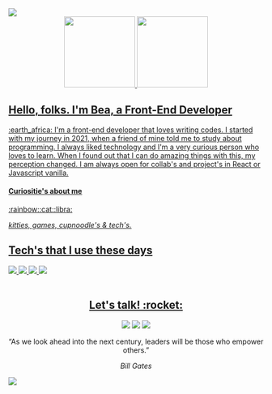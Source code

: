 
<img src="https://i.imgur.com/oWWBD9y.png"> 

<div align="center">
  <a href="https://github.com/beadobruski">
  <img height="140em" src="https://github-readme-stats.vercel.app/api?username=beadobruski&show_icons=true&theme=buefy&include_all_commits=true&count_private=true"/>
  <img height="140em" src="https://github-readme-stats.vercel.app/api/top-langs/?username=beadobruski&layout=compact&langs_count=7&theme=buefy"/>
</div>

<div align="center">
  
  
</div>
 

  <h2>Hello, folks. I'm Bea, a Front-End Developer </h2>
  <p>:earth_africa: I'm a front-end developer that loves writing codes. I started with my journey in 2021, when a friend of mine told me to study about programming. I always liked technology and I'm a very curious person who loves to learn. When I found out that I can do amazing things with this, my perception changed. I am always open for collab's and project's in React or Javascript vanilla.  
  
  <h4>Curiositie's about me </h4>
  <span>:rainbow::cat::libra:</span>
  
  <i>kitties, games, cupnoodle's & tech's.</i>
  

 
 
 <div>
  <h2>Tech's that I use these days</h2>
  
  <img src="https://img.shields.io/badge/TypeScript-007ACC?style=for-the-badge&logo=typescript&logoColor=white" target="_blank">
  <img src="https://img.shields.io/badge/JavaScript-F7DF1E?style=for-the-badge&logo=javascript&logoColor=black" target="_blank">
  <img src="https://img.shields.io/badge/React-20232A?style=for-the-badge&logo=react&logoColor=61DAFB" target="_blank">
  <img src="https://img.shields.io/badge/styled--components-DB7093?style=for-the-badge&logo=styled-components&logoColor=white" target="_blank">
 </div>
  
<br>





<div align="center">
  <h2>Let's talk! :rocket:</h2>
   <a href="mailto:beatrizdobruski@hotmail.com"><img src="https://img.shields.io/badge/Gmail-D14836?style=for-the-badge&logo=gmail&logoColor=white" target="_blank"></a>
   <a href="https://www.linkedin.com/in/beatriz-dobruski-0b43b6191/" target="_blank"><img src="https://img.shields.io/badge/-LinkedIn-%230077B5?style=for-the-badge&logo=linkedin&logoColor=white" target="_blank"></a> 
    <a href="https://instagram.com/beatriziie" target="_blank"><img src="https://img.shields.io/badge/-Instagram-%23E4405F?style=for-the-badge&logo=instagram&logoColor=white" target="_blank"></a>
  
</div>

<p align="center">“As we look ahead into the next century, leaders will be those who empower others.”</p>
<p align="center"><i>Bill Gates</i></p>
<img src="https://i.imgur.com/YXKmT2u.png"> 
